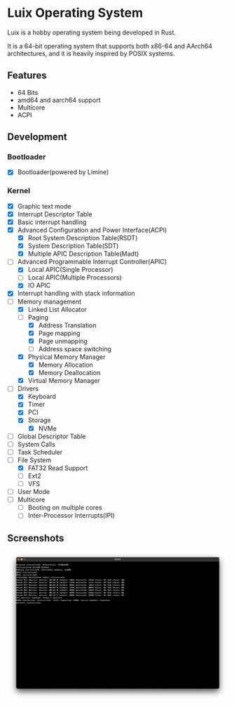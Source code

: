 # Luix Operating System

Luix is a hobby operating system being developed in Rust. 

It is a 64-bit operating system that supports both x86-64 and AArch64 architectures, and it is heavily inspired by POSIX systems.


## Features

- 64 Bits
- amd64 and aarch64 support
- Multicore
- ACPI

## Development

### Bootloader
- [x] Bootloader(powered by Limine)

### Kernel
- [x] Graphic text mode
- [x] Interrupt Descriptor Table
- [x] Basic interrupt handling
- [x] Advanced Configuration and Power Interface(ACPI)
    - [x] Root System Description Table(RSDT)
    - [x] System Description Table(SDT)
    - [x] Multiple APIC Description Table(Madt)
- [ ] Advanced Programmable Interrupt Controller(APIC)
    - [x] Local APIC(Single Processor)
    - [ ] Local APIC(Multiple Processors)
    - [x] IO APIC
- [x] Interrupt handling with stack information
- [ ] Memory management
  - [x] Linked List Allocator
  - [ ] Paging
    - [x] Address Translation
    - [x] Page mapping
    - [x] Page unmapping
    - [ ] Address space switching
  - [x] Physical Memory Manager
    - [x] Memory Allocation
    - [x] Memory Deallocation
  - [x] Virtual Memory Manager
- [ ] Drivers
  - [x] Keyboard
  - [x] Timer
  - [x] PCI
  - [x] Storage
    - [x] NVMe 
- [ ] Global Descriptor Table
- [ ] System Calls
- [ ] Task Scheduler
- [ ] File System
  - [x] FAT32 Read Support
  - [ ] Ext2
  - [ ] VFS
- [ ] User Mode
- [ ] Multicore
    - [ ] Booting on multiple cores
    - [ ] Inter-Processor Interrupts(IPI)

## Screenshots

<img src="docs/screenshot_01.png" alt="Luix screenshot"/>
